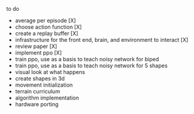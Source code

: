 to do
- average per episode [X]
- choose action function [X]
- create a replay buffer [X]
- infrastructure for the front end, brain, and environment to interact [X]
- review paper [X]
- implement ppo [X]
- train ppo, use as a basis to teach noisy network for biped
- train ppo, use as a basis to teach noisy network for 5 shapes
- visual look at what happens
- create shapes in 3d
- movement initialization
- terrain curriculum
- algorithm implementation
- hardware porting

